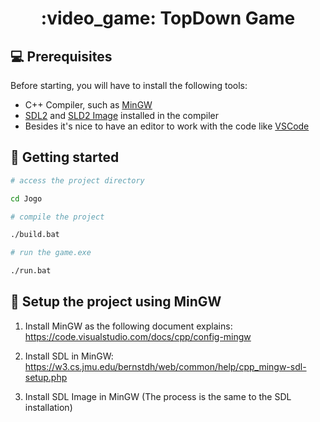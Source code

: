 ﻿<h1 align="center">:video_game: TopDown Game</h1>

## :computer: Prerequisites

Before starting, you will have to install the following tools:

- C++ Compiler, such as [MinGW](https://www.mingw-w64.org/)
- [SDL2](https://github.com/libsdl-org/SDL/releases/tag/release-2.26.5) and [SLD2 Image](https://www.libsdl.org/projects/SDL_image/release/) installed in the compiler
- Besides it's nice to have an editor to work with the code like [VSCode](https://code.visualstudio.com/)

## :game_die: Getting started

```bash
# access the project directory

cd Jogo

# compile the project

./build.bat

# run the game.exe

./run.bat

```

## :wrench: Setup the project using MinGW

1. Install MinGW as the following document explains: https://code.visualstudio.com/docs/cpp/config-mingw

2. Install SDL in MinGW: https://w3.cs.jmu.edu/bernstdh/web/common/help/cpp_mingw-sdl-setup.php

3. Install SDL Image in MinGW (The process is the same to the SDL installation)
